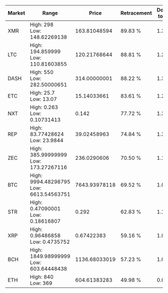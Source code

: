 | Market | Range | Price| Retracement | Doubles to 50% |
| --- | --- | --- | --- | --- |
| XMR | High: 298<br />Low: 148.62269138 | 163.81048594 | 89.83 % | 1.36 |
| LTC | High: 194.859999<br />Low: 110.81603855 | 120.21768644 | 88.81 % | 1.27 |
| DASH | High: 550<br />Low: 282.50000651 | 314.00000001 | 88.22 % | 1.33 |
| ETC | High: 25.7<br />Low: 13.07 | 15.14033661 | 83.61 % | 1.28 |
| NXT | High: 0.263<br />Low: 0.10731413 | 0.142 | 77.72 % | 1.30 |
| REP | High: 83.77428624<br />Low: 23.9844 | 39.02458963 | 74.84 % | 1.38 |
| ZEC | High: 385.99999999<br />Low: 173.27267116 | 236.0290606 | 70.50 % | 1.18 |
| BTC | High: 9994.48298795<br />Low: 6613.54563751 | 7643.93978118 | 69.52 % | 1.09 |
| STR | High: 0.47090001<br />Low: 0.18616807 | 0.292 | 62.83 % | 1.13 |
| XRP | High: 0.96486858<br />Low: 0.4735752 | 0.67422383 | 59.16 % | 1.07 |
| BCH | High: 1849.98999999<br />Low: 603.64448438 | 1136.68033019 | 57.23 % | 1.08 |
| ETH | High: 840<br />Low: 369 | 604.61383283 | 49.98 % | 0.00 |
